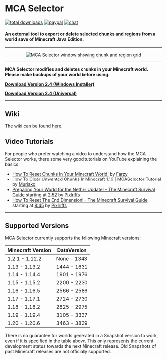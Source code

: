 # MCA Selector
[![total downloads](https://img.shields.io/github/downloads/Querz/mcaselector/total.svg)](https://github.com/Querz/mcaselector/releases) [![paypal](https://img.shields.io/badge/donate-PayPal-green.svg)](https://www.paypal.com/cgi-bin/webscr?cmd=_s-xclick&hosted_button_id=3PV2GDWZL8HCA) [![chat](https://img.shields.io/discord/722924391805223113?logo=discord)](https://discord.gg/h942U8U)


#### An external tool to export or delete selected chunks and regions from a world save of Minecraft Java Edition.
---

<p align="center">
  <img src="https://raw.githubusercontent.com/wiki/Querz/mcaselector/images/Default/default.png" alt="MCA Selector window showing chunk and region grid">
</p>

---

**MCA Selector modifies and deletes chunks in your Minecraft world. Please make backups of your world before using.**

[**Download Version <!--vs-->2.4<!--ve--> (Windows Installer)**](https://github.com/Querz/mcaselector/releases/download/2.4/MCA_Selector_Setup.exe)

[**Download Version <!--vs-->2.4<!--ve--> (Universal)**](https://github.com/Querz/mcaselector/releases/download/2.4/mcaselector-2.4.jar)

---

## Wiki

The wiki can be found [here](https://github.com/Querz/mcaselector/wiki).

## Video Tutorials
For people who prefer watching a video to understand how the MCA Selector works, there some very good tutorials on 
YouTube explaining the basics:

* [How To Reset Chunks In Your Minecraft World!](https://www.youtube.com/watch?v=1xx8fwynlRs) by [Farzy](https://www.youtube.com/channel/UCVtz3s3FUxVxBgPl2OWtIJQ)
* [How To Clear Unwanted Chunks In Minecraft 1.16 | MCASelector Tutorial](https://www.youtube.com/watch?v=ADDTXGRJo20) by [Muriako](https://www.youtube.com/channel/UCpt-MjKkc5X4W7bUFV3Dwrw)
* [Preparing Your World for the Nether Update! - The Minecraft Survival Guide](https://www.youtube.com/watch?v=1fiyVvoD9jQ) starting at [2:52](https://www.youtube.com/watch?v=1fiyVvoD9jQ&t=2m52s) by [Pixlriffs](https://www.youtube.com/channel/UCgGjBqZZtAjxfpGSba7d6ww)
* [How To Reset The End Dimension! - The Minecraft Survival Guide](https://www.youtube.com/watch?v=p-2gFkJl_Lo) starting at [8:45](https://www.youtube.com/watch?v=p-2gFkJl_Lo&t=8m45s) by [Pixlriffs](https://www.youtube.com/channel/UCgGjBqZZtAjxfpGSba7d6ww)

---
## Supported Versions
MCA Selector currently supports the following Minecraft versions:

| Minecraft Version | DataVersion |
|------------------|------------|
| 1.2.1 - 1.12.2   | None - 1343 |
| 1.13 - 1.13.2    | 1444 - 1631 |
| 1.14 - 1.14.4    | 1901 - 1976 |
| 1.15 - 1.15.2    | 2200 - 2230 |
| 1.16 - 1.16.5    | 2566 - 2586 |
| 1.17 - 1.17.1    | 2724 - 2730 |
| 1.18 - 1.18.2    | 2825 - 2975 |
| 1.19 - 1.19.4    | 3105 - 3337 |
| 1.20 - 1.20.6    | 3463 - 3839 |

There is no guarantee for worlds generated in a Snapshot version to work, even if it is specified in the table above.
This only represents the current development status towards the next Minecraft release. Old Snapshots of past 
Minecraft releases are not officially supported.
